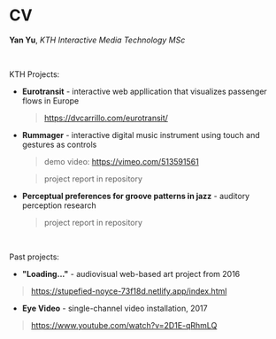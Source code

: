 # CV

**Yan Yu**, *KTH Interactive Media Technology MSc*

<br>

<p>
KTH Projects:


* **Eurotransit** - interactive web appllication that visualizes passenger flows in Europe

  > https://dvcarrillo.com/eurotransit/


* **Rummager** - interactive digital music instrument using touch and gestures as controls

  > demo video: https://vimeo.com/513591561

  > project report in repository

* **Perceptual preferences for groove patterns in jazz** - auditory perception research

  > project report in repository
  
  </p>
 <br>
 <p>
Past projects:

*  **"Loading..."** - audiovisual web-based art project from 2016

  > https://stupefied-noyce-73f18d.netlify.app/index.html

*  **Eye Video** - single-channel video installation, 2017

  > https://www.youtube.com/watch?v=2D1E-qRhmLQ
  </p>
